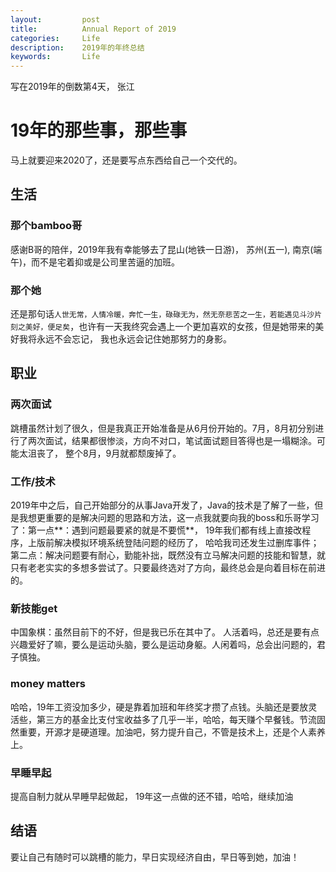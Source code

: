 ```yaml
---
layout:     	post
title:      	Annual Report of 2019
categories: 	Life
description:   	2019年的年终总结
keywords: 		Life
---
```


写在2019年的倒数第4天， 张江

#  19年的那些事，那些事

马上就要迎来2020了，还是要写点东西给自己一个交代的。

## 生活

### 那个bamboo哥

感谢B哥的陪伴，2019年我有幸能够去了昆山(地铁一日游)， 苏州(五一), 南京(端午)，而不是宅着抑或是公司里苦逼的加班。

### 那个她

还是那句话`人世无常，人情冷暖，奔忙一生，碌碌无为，然无奈悲苦之一生，若能遇见斗沙片刻之美好，便足矣`，也许有一天我终究会遇上一个更加喜欢的女孩，但是她带来的美好我将永远不会忘记， 我也永远会记住她那努力的身影。

## 职业

### 两次面试

跳槽虽然计划了很久，但是我真正开始准备是从6月份开始的。7月，8月初分别进行了两次面试，结果都很惨淡，方向不对口，笔试面试题目答得也是一塌糊涂。可能太沮丧了， 整个8月，9月就都颓废掉了。

### 工作/技术

2019年中之后，自己开始部分的从事Java开发了，Java的技术是了解了一些，但是我想更重要的是解决问题的思路和方法，这一点我就要向我的boss和乐哥学习了：第一点**：遇到问题最要紧的就是不要慌**， 19年我们都有线上直接改程序，上版前解决模拟环境系统登陆问题的经历了， 哈哈我司还发生过删库事件；第二点：解决问题要有耐心，勤能补拙，既然没有立马解决问题的技能和智慧，就只有老老实实的多想多尝试了。只要最终选对了方向，最终总会是向着目标在前进的。

### 新技能get

中国象棋：虽然目前下的不好，但是我已乐在其中了。 人活着吗，总还是要有点兴趣爱好了嘛，要么是运动头脑，要么是运动身躯。人闲着吗，总会出问题的，君子慎独。

### money matters

哈哈，19年工资没加多少，硬是靠着加班和年终奖才攒了点钱。头脑还是要放灵活些，第三方的基金比支付宝收益多了几乎一半，哈哈，每天赚个早餐钱。节流固然重要，开源才是硬道理。加油吧，努力提升自己，不管是技术上，还是个人素养上。

### 早睡早起

提高自制力就从早睡早起做起， 19年这一点做的还不错，哈哈，继续加油

## 结语

要让自己有随时可以跳槽的能力，早日实现经济自由，早日等到她，加油！

